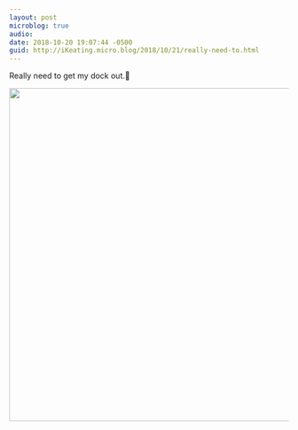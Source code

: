 ```yaml
---
layout: post
microblog: true
audio: 
date: 2018-10-20 19:07:44 -0500
guid: http://iKeating.micro.blog/2018/10/21/really-need-to.html
---
```

Really need to get my dock out.😬

<img src="http://iKeating.micro.blog/uploads/2018/bb19153277.jpg" width="600" height="600" />
